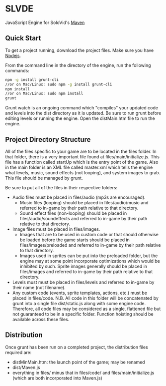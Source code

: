 # SLVDE
JavaScript Engine for SoloVid's [Maven](http://solovid.net/maven)

## Quick Start
To get a project running, download the project files. Make sure you have [Nodejs](http://nodejs.org/download/).

From the command line in the directory of the engine, run the following commands:
```sh
npm -g install grunt-cli
//or on Mac/Linux: sudo npm -g install grunt-cli
npm install
//or on Mac/Linux: sudo npm install
grunt
```

Grunt watch is an ongoing command which "compiles" your updated code and levels into the dist directory as it is updated. Be sure to run grunt before editing levels or running the engine.
Open the distMain.htm file to run the engine.

## Project Directory Structure
All of the files specific to your game are to be located in the files folder. 
In that folder, there is a very important file found at files/main/initialize.js. This file has a function called startUp which is the entry point of the game.
Also in the main folder is an XML file called master.xml which tells the engine what levels, music, sound effects (not looping), and system images to grab. 
This file should be managed by grunt.

Be sure to put all of the files in their respective folders:

- Audio files must be placed in files/audio (mp3s are encouraged).
    - Music files (looping) should be placed in files/audio/music and referred to in-game by their path relative to that directory.
    - Sound effect files (non-looping) should be placed in files/audio/soundeffects and referred to in-game by their path relative to that directory.
- Image files must be placed in files/images.
    - Images that are to be used in custom code or that should otherwise be loaded before the game starts should be placed in files/images/preloaded and referred to in-game by their path relative to that directory.
    - Images used in sprites can be put into the preloaded folder, but the engine may at some point incorporate optimizations which would be inhibited by such. Sprite images generally should be placed in files/images and referred to in-game by their path relative to that directory.
- Levels must must be placed in files/levels and referred to in-game by their name (not filename).
- Any custom code (events, sprite templates, actions, etc.) must be placed in files/code. N.B. All code in this folder will be concatenated by grunt into a single file dist/static.js along with some engine code. Therefore, all code files may be considered as a single, flattened file but not guaranteed to be in a specific folder. Function hoisting should be available across these files.

## Distribution
Once grunt has been run on a completed project, the distribution files required are:
- distMinMain.htm: the launch point of the game; may be renamed
- dist/Maven.js
- everything in files/ minus that in files/code/ and files/main/initialize.js (which are both incorporated into Maven.js)